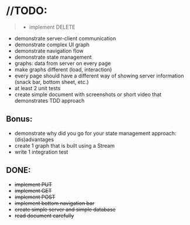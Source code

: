 # //TODO:

>- implement DELETE
- demonstrate server-client communication
- demonstrate complex UI graph
- demonstrate navigation flow
- demonstrate state management
- graphs: data from server on every page
- make graphs different (load, interaction)
- every page should have a different way of showing server information (snack bar, bottom sheet, etc.)
- at least 2 unit tests
- create simple document with screenshots or short video that demonstrates TDD approach


## Bonus:

- demonstrate why did you go for your state management approach: (dis)advantages
- create 1 graph that is built using a Stream
- write 1 integration test



## DONE:
- <s>implement PUT</s>
- <s>implement GET</s>
- <s>implement POST</s>
- <s>implement bottom navigation bar</s>
- <s>create simple server and simple database</s>
- <s>read document carefully</s>


